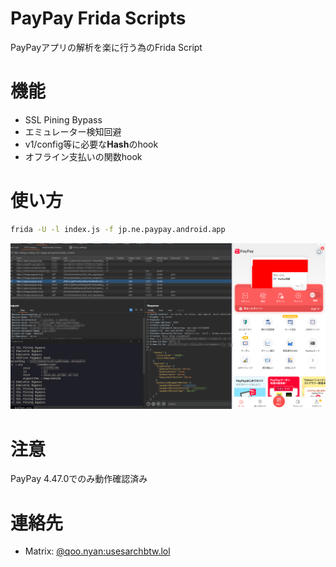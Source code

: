 # PayPay Frida Scripts

PayPayアプリの解析を楽に行う為のFrida Script

# 機能

- SSL Pining Bypass
- エミュレーター検知回避
- v1/config等に必要な**Hash**のhook
- オフライン支払いの関数hook

# 使い方

```bash
frida -U -l index.js -f jp.ne.paypay.android.app
```
![](2024-04-16-14-32-20.png)

# 注意

PayPay 4.47.0でのみ動作確認済み

# 連絡先

- Matrix: [@qoo.nyan:usesarchbtw.lol](https://matrix.to/#/@qoo.nyan:usesarchbtw.lol)
